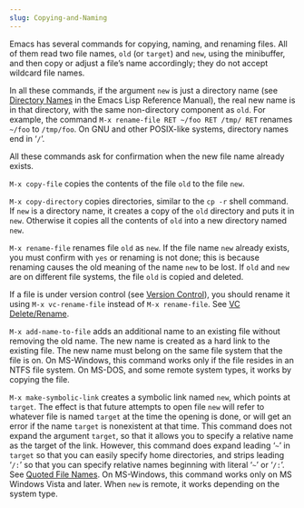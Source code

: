 ```yaml
---
slug: Copying-and-Naming
---
```


Emacs has several commands for copying, naming, and renaming files. All of them read two file names, `old` (or `target`) and `new`, using the minibuffer, and then copy or adjust a file’s name accordingly; they do not accept wildcard file names.

In all these commands, if the argument `new` is just a directory name (see [Directory Names](https://www.gnu.org/software/emacs/manual/html_mono/elisp.html#Directory-Names) in the Emacs Lisp Reference Manual), the real new name is in that directory, with the same non-directory component as `old`. For example, the command `M-x rename-file RET ~/foo RET /tmp/ RET`<!-- /@w --> renames `~/foo` to `/tmp/foo`. On GNU and other POSIX-like systems, directory names end in ‘`/`’.

All these commands ask for confirmation when the new file name already exists.

`M-x copy-file` copies the contents of the file `old` to the file `new`.

`M-x copy-directory` copies directories, similar to the `cp -r` shell command. If `new` is a directory name, it creates a copy of the `old` directory and puts it in `new`. Otherwise it copies all the contents of `old` into a new directory named `new`.

`M-x rename-file` renames file `old` as `new`. If the file name `new` already exists, you must confirm with `yes` or renaming is not done; this is because renaming causes the old meaning of the name `new` to be lost. If `old` and `new` are on different file systems, the file `old` is copied and deleted.

If a file is under version control (see [Version Control](/docs/emacs/Version-Control)), you should rename it using `M-x vc-rename-file`<!-- /@w --> instead of `M-x rename-file`<!-- /@w -->. See [VC Delete/Rename](/docs/emacs/VC-Delete_002fRename).

`M-x add-name-to-file` adds an additional name to an existing file without removing the old name. The new name is created as a hard link to the existing file. The new name must belong on the same file system that the file is on. On MS-Windows, this command works only if the file resides in an NTFS file system. On MS-DOS, and some remote system types, it works by copying the file.

`M-x make-symbolic-link` creates a symbolic link named `new`, which points at `target`. The effect is that future attempts to open file `new` will refer to whatever file is named `target` at the time the opening is done, or will get an error if the name `target` is nonexistent at that time. This command does not expand the argument `target`, so that it allows you to specify a relative name as the target of the link. However, this command does expand leading ‘`~`’ in `target` so that you can easily specify home directories, and strips leading ‘`/:`’ so that you can specify relative names beginning with literal ‘`~`’ or ‘`/:`’. See [Quoted File Names](/docs/emacs/Quoted-File-Names). On MS-Windows, this command works only on MS Windows Vista and later. When `new` is remote, it works depending on the system type.
